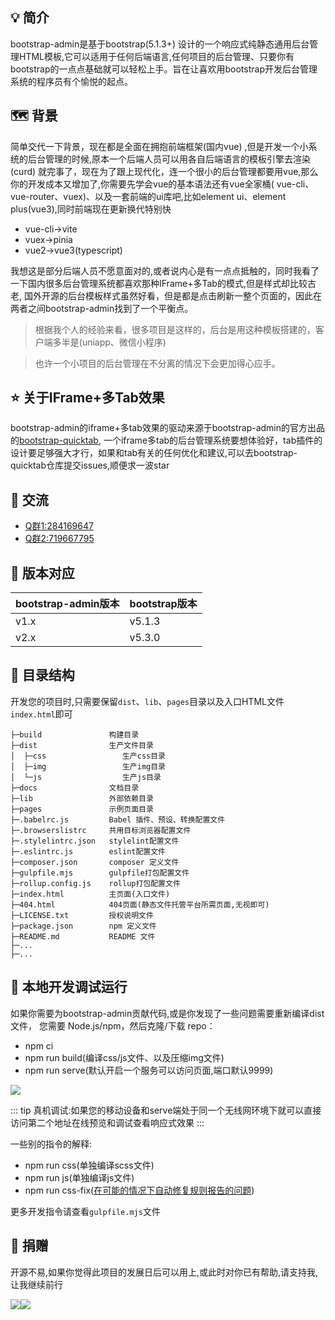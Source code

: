 ## 💡 简介

bootstrap-admin是基于bootstrap(5.1.3+)
设计的一个响应式纯静态通用后台管理HTML模板,它可以适用于任何后端语言,任何项目的后台管理、只要你有bootstrap的一点点基础就可以轻松上手。旨在让喜欢用bootstrap开发后台管理系统的程序员有个愉悦的起点。

## 🗺️ 背景

简单交代一下背景，现在都是全面在拥抱前端框架(国内vue)
,但是开发一个小系统的后台管理的时候,原本一个后端人员可以用各自后端语言的模板引擎去渲染(curd)
就完事了，现在为了跟上现代化，连一个很小的后台管理都要用vue,那么你的开发成本又增加了,你需要先学会vue的基本语法还有vue全家桶(
vue-cli、vue-router、vuex)、以及一套前端的ui库吧,比如element ui、element plus(vue3),同时前端现在更新换代特别快

- vue-cli->vite
- vuex->pinia
- vue2->vue3(typescript)

我想这是部分后端人员不愿意面对的,或者说内心是有一点点抵触的，同时我看了一下国内很多后台管理系统都喜欢那种IFrame+多Tab的模式,但是样式却比较古老,
国外开源的后台模板样式虽然好看，但是都是点击刷新一整个页面的，因此在两者之间bootstrap-admin找到了一个平衡点。



> 根据我个人的经验来看，很多项目是这样的，后台是用这种模板搭建的，客户端多半是(uniapp、微信小程序)

> 也许一个小项目的后台管理在不分离的情况下会更加得心应手。


## ⭐ 关于IFrame+多Tab效果

bootstrap-admin的iframe+多tab效果的驱动来源于bootstrap-admin的官方出品的[bootstrap-quicktab](https://gitee.com/ajiho/bootstrap-quicktab),
一个iframe多tab的后台管理系统要想体验好，tab插件的设计要足够强大才行，如果和tab有关的任何优化和建议,可以去bootstrap-quicktab仓库提交issues,顺便求一波star

## 💬 交流

- [Q群1:284169647](https://jq.qq.com/?_wv=1027&k=WmCK50m5)
- [Q群2:719667795](https://jq.qq.com/?_wv=1027&k=aQ5vUuVC)

## 🌱 版本对应

| bootstrap-admin版本 | bootstrap版本 |
|-------------------|-------------|
| v1.x	             | v5.1.3      |
| v2.x	             | v5.3.0      |

## 📁 目录结构

开发您的项目时,只需要保留`dist`、`lib`、`pages`目录以及入口HTML文件`index.html`即可

```
├─build               构建目录
├─dist                生产文件目录
│  ├─css                 生产css目录
│  ├─img                 生产img目录
│  └─js                  生产js目录
├─docs                文档目录
├─lib                 外部依赖目录
├─pages               示例页面目录
├─.babelrc.js         Babel 插件、预设、转换配置文件
├─.browserslistrc     共用目标浏览器配置文件
├─.stylelintrc.json   stylelint配置文件
├─.eslintrc.js        eslint配置文件
├─composer.json       composer 定义文件
├─gulpfile.mjs        gulpfile打包配置文件
├─rollup.config.js    rollup打包配置文件
├─index.html          主页面(入口文件)
├─404.html            404页面(静态文件托管平台所需页面,无视即可)
├─LICENSE.txt         授权说明文件
├─package.json        npm 定义文件
├─README.md           README 文件
├─...
├─...
```

## 🚩 本地开发调试运行

如果你需要为bootstrap-admin贡献代码,或是你发现了一些问题需要重新编译dist文件，
您需要 Node.js/npm，然后克隆/下载 repo：

- npm ci
- npm run build(编译css/js文件、以及压缩img文件)
- npm run serve(默认开启一个服务可以访问页面,端口默认9999)

<img src="/npm-run-serve.png">


::: tip
真机调试:如果您的移动设备和serve端处于同一个无线网环境下就可以直接访问第二个地址在线预览和调试查看响应式效果
:::

一些别的指令的解释:

- npm run css(单独编译scss文件)
- npm run js(单独编译js文件)
- npm run css-fix([在可能的情况下自动修复规则报告的问题](https://stylelint.io/user-guide/cli/#--fix))

更多开发指令请查看`gulpfile.mjs`文件



## 💖 捐赠

开源不易,如果你觉得此项目的发展日后可以用上,或此时对你已有帮助,请支持我,让我继续前行

<div style="display: flex;flex-wrap: wrap">
    <img src="/ali_pay.png">
    <img src="/wechat_pay.png">
</div>




